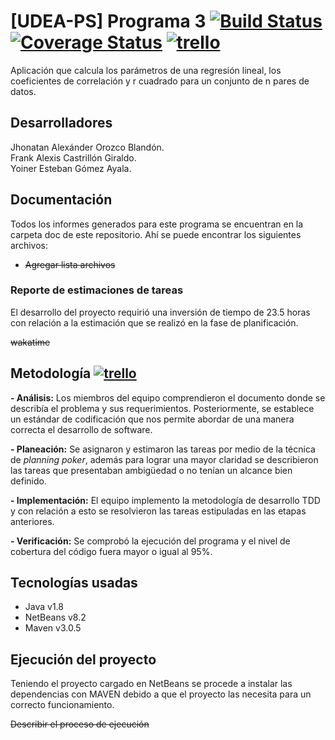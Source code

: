 # [UDEA-PS] Programa 3 [![Build Status](https://travis-ci.org/yoinergomez/Pruebas_PS2.svg?branch=develop)](https://travis-ci.org/yoinergomez/Pruebas_PS2) [![Coverage Status](https://coveralls.io/repos/github/yoinergomez/Pruebas_PS2/badge.svg?branch=develop)](https://coveralls.io/github/yoinergomez/Pruebas_PS2?branch=develop) [![trello](https://img.shields.io/badge/trello-Pruebas__PS2-blue.svg)](https://trello.com/b/UfBGgtWV/pruebasps2)

Aplicación que calcula los parámetros de una regresión lineal, los coeficientes de correlación y r cuadrado para un conjunto de n pares de datos.

## Desarrolladores
Jhonatan Alexánder Orozco Blandón.  
Frank Alexis Castrillón Giraldo.  
Yoiner Esteban Gómez Ayala.

## Documentación
Todos los informes generados para este programa se encuentran en la carpeta doc de este repositorio. Ahí se puede encontrar los siguientes archivos: 

- ~~Agregar lista archivos~~

### Reporte de estimaciones de tareas
El desarrollo del proyecto requirió una inversión de tiempo de 23.5 horas con relación a la estimación que se realizó en la fase de planificación.

~~wakatime~~

## Metodología [![trello](https://img.shields.io/badge/trello-Pruebas__PS2-blue.svg)](https://trello.com/b/UfBGgtWV/pruebasps2)

**- Análisis:** Los miembros del equipo comprendieron el documento donde se describía el problema y sus requerimientos. Posteriormente, se establece un estándar de codificación que nos permite abordar de una manera correcta el desarrollo de software.

**- Planeación:** Se asignaron y estimaron las tareas por medio de la técnica de _planning poker_, además para lograr una mayor claridad se describieron las tareas que presentaban ambigüedad o no tenían un alcance bien definido.

**- Implementación:** El equipo implemento la metodología de desarrollo TDD y con relación a esto se resolvieron las tareas estipuladas en las etapas anteriores.

**- Verificación:** Se comprobó la ejecución del programa y el nivel de cobertura del código fuera mayor o igual al 95%.


## Tecnologías usadas
- Java v1.8
- NetBeans v8.2
- Maven v3.0.5


## Ejecución del proyecto
Teniendo el proyecto cargado en NetBeans se procede a instalar las dependencias con MAVEN debido a que el proyecto las necesita para un correcto funcionamiento.


~~Describir el proceso de ejecución~~
